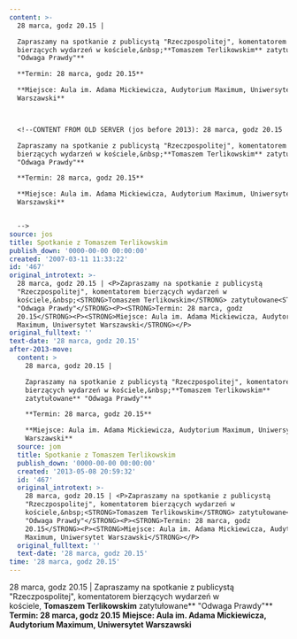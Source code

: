 ```yaml
---
content: >-
  28 marca, godz 20.15 | 

  Zapraszamy na spotkanie z publicystą "Rzeczpospolitej", komentatorem
  bierzących wydarzeń w kościele,&nbsp;**Tomaszem Terlikowskim** zatytułowane**
  "Odwaga Prawdy"**

  **Termin: 28 marca, godz 20.15**

  **Miejsce: Aula im. Adama Mickiewicza, Audytorium Maximum, Uniwersytet
  Warszawski**



  <!--CONTENT FROM OLD SERVER (jos before 2013): 28 marca, godz 20.15 | 

  Zapraszamy na spotkanie z publicystą "Rzeczpospolitej", komentatorem
  bierzących wydarzeń w kościele,&nbsp;**Tomaszem Terlikowskim** zatytułowane**
  "Odwaga Prawdy"**

  **Termin: 28 marca, godz 20.15**

  **Miejsce: Aula im. Adama Mickiewicza, Audytorium Maximum, Uniwersytet
  Warszawski**


  -->
source: jos
title: Spotkanie z Tomaszem Terlikowskim
publish_down: '0000-00-00 00:00:00'
created: '2007-03-11 11:33:22'
id: '467'
original_introtext: >-
  28 marca, godz 20.15 | <P>Zapraszamy na spotkanie z publicystą
  "Rzeczpospolitej", komentatorem bierzących wydarzeń w
  kościele,&nbsp;<STRONG>Tomaszem Terlikowskim</STRONG> zatytułowane<STRONG>
  "Odwaga Prawdy"</STRONG><P><STRONG>Termin: 28 marca, godz
  20.15</STRONG><P><STRONG>Miejsce: Aula im. Adama Mickiewicza, Audytorium
  Maximum, Uniwersytet Warszawski</STRONG></P>
original_fulltext: ''
text-date: '28 marca, godz 20.15'
after-2013-move:
  content: >
    28 marca, godz 20.15 | 

    Zapraszamy na spotkanie z publicystą "Rzeczpospolitej", komentatorem
    bierzących wydarzeń w kościele,&nbsp;**Tomaszem Terlikowskim**
    zatytułowane** "Odwaga Prawdy"**

    **Termin: 28 marca, godz 20.15**

    **Miejsce: Aula im. Adama Mickiewicza, Audytorium Maximum, Uniwersytet
    Warszawski**
  source: jom
  title: Spotkanie z Tomaszem Terlikowskim
  publish_down: '0000-00-00 00:00:00'
  created: '2013-05-08 20:59:32'
  id: '467'
  original_introtext: >-
    28 marca, godz 20.15 | <P>Zapraszamy na spotkanie z publicystą
    "Rzeczpospolitej", komentatorem bierzących wydarzeń w
    kościele,&nbsp;<STRONG>Tomaszem Terlikowskim</STRONG> zatytułowane<STRONG>
    "Odwaga Prawdy"</STRONG><P><STRONG>Termin: 28 marca, godz
    20.15</STRONG><P><STRONG>Miejsce: Aula im. Adama Mickiewicza, Audytorium
    Maximum, Uniwersytet Warszawski</STRONG></P>
  original_fulltext: ''
  text-date: '28 marca, godz 20.15'
time: '28 marca, godz 20.15'
---
```

28 marca, godz 20.15 | 
Zapraszamy na spotkanie z publicystą "Rzeczpospolitej", komentatorem bierzących wydarzeń w kościele,&nbsp;**Tomaszem Terlikowskim** zatytułowane** "Odwaga Prawdy"**
**Termin: 28 marca, godz 20.15**
**Miejsce: Aula im. Adama Mickiewicza, Audytorium Maximum, Uniwersytet Warszawski**


<!--CONTENT FROM OLD SERVER (jos before 2013): 28 marca, godz 20.15 | 
Zapraszamy na spotkanie z publicystą "Rzeczpospolitej", komentatorem bierzących wydarzeń w kościele,&nbsp;**Tomaszem Terlikowskim** zatytułowane** "Odwaga Prawdy"**
**Termin: 28 marca, godz 20.15**
**Miejsce: Aula im. Adama Mickiewicza, Audytorium Maximum, Uniwersytet Warszawski**

-->

<!--{{json:{"created_date":"2007-03-11 11:33:22","publish_down":"0000-00-00 00:00:00","id":"467"}}}-->